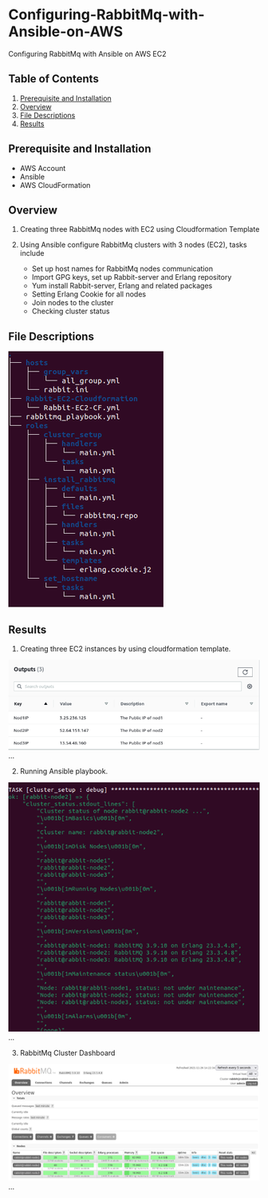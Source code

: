 # Configuring-RabbitMq-with-Ansible-on-AWS
Configuring RabbitMq with Ansible on AWS EC2

## Table of Contents

1. [Prerequisite and Installation](#installation)
2. [Overview](#overview)
3. [File Descriptions](#files)
4. [Results](#results)

## Prerequisite and Installation <a name="installation"></a>
- AWS Account
- Ansible 
- AWS CloudFormation

## Overview<a name="overview"></a>
1. Creating three RabbitMq nodes with EC2 using Cloudformation Template

2. Using Ansible configure RabbitMq clusters with 3 nodes (EC2), tasks include
   - Set up host names for RabbitMq nodes communication
   - Import GPG keys, set up Rabbit-server and Erlang repository
   - Yum install Rabbit-server, Erlang and related packages
   - Setting Erlang Cookie for all nodes
   - Join nodes to the cluster
   - Checking cluster status
 
## File Descriptions <a name="files"></a>

![File tree](https://github.com/Ailihamu/Configuring-RabbitMq-with-Ansible-on-AWS/blob/main/Pics/File_tree.png)

## Results<a name="results"></a>
1. Creating three EC2 instances by using cloudformation template.

![EC2 nodes](https://github.com/Ailihamu/Configuring-RabbitMq-with-Ansible-on-AWS/blob/main/Pics/EC2_Node_IPs.png)
...

2. Running Ansible playbook.

![EC2 nodes](https://github.com/Ailihamu/Configuring-RabbitMq-with-Ansible-on-AWS/blob/main/Pics/Cluster_stat.png)
...

3. RabbitMq Cluster Dashboard

![EC2 nodes](https://github.com/Ailihamu/Configuring-RabbitMq-with-Ansible-on-AWS/blob/main/Pics/Rabbit_cluster_dash.png)
...
